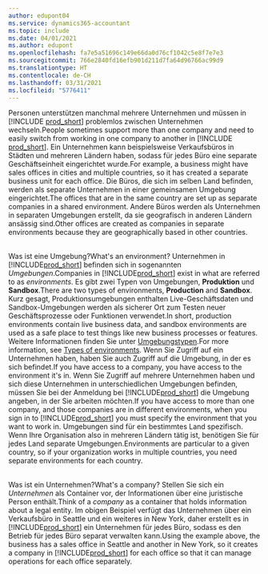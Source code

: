 ```yaml
---
author: edupont04
ms.service: dynamics365-accountant
ms.topic: include
ms.date: 04/01/2021
ms.author: edupont
ms.openlocfilehash: fa7e5a51696c149e66da0d76cf1042c5e8f7e7e3
ms.sourcegitcommit: 766e2840fd16efb901d211d7fa64d96766ac99d9
ms.translationtype: HT
ms.contentlocale: de-CH
ms.lasthandoff: 03/31/2021
ms.locfileid: "5776411"
---
```

<span data-ttu-id="9dc51-101">Personen unterstützen manchmal mehrere Unternehmen und müssen in [!INCLUDE [prod_short](prod_short.md)] problemlos zwischen Unternehmen wechseln.</span><span class="sxs-lookup"><span data-stu-id="9dc51-101">People sometimes support more than one company and need to easily switch from working in one company to another in [!INCLUDE [prod_short](prod_short.md)].</span></span> <span data-ttu-id="9dc51-102">Ein Unternehmen kann beispielsweise Verkaufsbüros in Städten und mehreren Ländern haben, sodass für jedes Büro eine separate Geschäftseinheit eingerichtet wurde.</span><span class="sxs-lookup"><span data-stu-id="9dc51-102">For example, a business might have sales offices in cities and multiple countries, so it has created a separate business unit for each office.</span></span> <span data-ttu-id="9dc51-103">Die Büros, die sich im selben Land befinden, werden als separate Unternehmen in einer gemeinsamen Umgebung eingerichtet.</span><span class="sxs-lookup"><span data-stu-id="9dc51-103">The offices that are in the same country are set up as separate companies in a shared environment.</span></span> <span data-ttu-id="9dc51-104">Andere Büros werden als Unternehmen in separaten Umgebungen erstellt, da sie geografisch in anderen Ländern ansässig sind.</span><span class="sxs-lookup"><span data-stu-id="9dc51-104">Other offices are created as companies in separate environments because they are geographically based in other countries.</span></span><br><br>  

<span data-ttu-id="9dc51-105">Was ist eine Umgebung?</span><span class="sxs-lookup"><span data-stu-id="9dc51-105">What's an environment?</span></span> <span data-ttu-id="9dc51-106">Unternehmen in [!INCLUDE[prod_short](prod_short.md)] befinden sich in sogenannten *Umgebungen*.</span><span class="sxs-lookup"><span data-stu-id="9dc51-106">Companies in [!INCLUDE[prod_short](prod_short.md)] exist in what are referred to as *environments*.</span></span> <span data-ttu-id="9dc51-107">Es gibt zwei Typen von Umgebungen, **Produktion** und **Sandbox**.</span><span class="sxs-lookup"><span data-stu-id="9dc51-107">There are two types of environments, **Production** and **Sandbox**.</span></span> <span data-ttu-id="9dc51-108">Kurz gesagt, Produktionsumgebungen enthalten Live-Geschäftsdaten und Sandbox-Umgebungen werden als sicherer Ort zum Testen neuer Geschäftsprozesse oder Funktionen verwendet.</span><span class="sxs-lookup"><span data-stu-id="9dc51-108">In short, production environments contain live business data, and sandbox environments are used as a safe place to test things like new business processes or features.</span></span> <span data-ttu-id="9dc51-109">Weitere Informationen finden Sie unter [Umgebungstypen](/dynamics365/business-central/dev-itpro/administration/tenant-admin-center-environments#types-of-environments).</span><span class="sxs-lookup"><span data-stu-id="9dc51-109">For more information, see [Types of environments](/dynamics365/business-central/dev-itpro/administration/tenant-admin-center-environments#types-of-environments).</span></span> <span data-ttu-id="9dc51-110">Wenn Sie Zugriff auf ein Unternehmen haben, haben Sie auch Zugriff auf die Umgebung, in der es sich befindet.</span><span class="sxs-lookup"><span data-stu-id="9dc51-110">If you have access to a company, you have access to the environment it's in.</span></span> <span data-ttu-id="9dc51-111">Wenn Sie Zugriff auf mehrere Unternehmen haben und sich diese Unternehmen in unterschiedlichen Umgebungen befinden, müssen Sie bei der Anmeldung bei [!INCLUDE[prod_short](prod_short.md)] die Umgebung angeben, in der Sie arbeiten möchten.</span><span class="sxs-lookup"><span data-stu-id="9dc51-111">If you have access to more than one company, and those companies are in different environments, when you sign in to [!INCLUDE[prod_short](prod_short.md)] you must specify the environment that you want to work in.</span></span> <span data-ttu-id="9dc51-112">Umgebungen sind für ein bestimmtes Land spezifisch. Wenn Ihre Organisation also in mehreren Ländern tätig ist, benötigen Sie für jedes Land separate Umgebungen.</span><span class="sxs-lookup"><span data-stu-id="9dc51-112">Environments are particular to a given country, so if your organization works in multiple countries, you need separate environments for each country.</span></span><br><br>  

<span data-ttu-id="9dc51-113">Was ist ein Unternehmen?</span><span class="sxs-lookup"><span data-stu-id="9dc51-113">What's a company?</span></span> <span data-ttu-id="9dc51-114">Stellen Sie sich ein *Unternehmen* als Container vor, der Informationen über eine juristische Person enthält.</span><span class="sxs-lookup"><span data-stu-id="9dc51-114">Think of a *company* as a container that holds information about a legal entity.</span></span> <span data-ttu-id="9dc51-115">Im obigen Beispiel verfügt das Unternehmen über ein Verkaufsbüro in Seattle und ein weiteres in New York, daher erstellt es in [!INCLUDE[prod_short](prod_short.md)] ein Unternehmen für jedes Büro, sodass es den Betrieb für jedes Büro separat verwalten kann.</span><span class="sxs-lookup"><span data-stu-id="9dc51-115">Using the example above, the business has a sales office in Seattle and another in New York, so it creates a company in [!INCLUDE[prod_short](prod_short.md)] for each office so that it can manage operations for each office separately.</span></span>  
